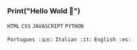 ### Print("Hello Wold 👋")
`HTML` `CSS` `JAVASCRIPT` `PYTHON`

`Portugues :🇧🇷:`
`Italian :it:`
`English :es:`
